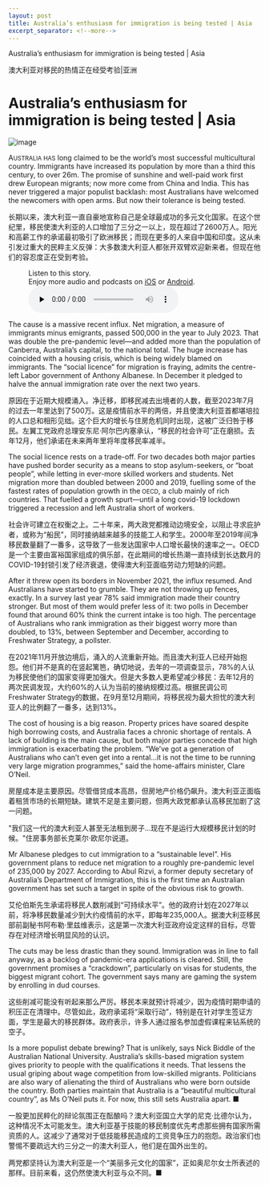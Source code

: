 ```yaml
---
layout: post
title: Australia’s enthusiasm for immigration is being tested | Asia
excerpt_separator: <!--more-->
---
```



<!--more-->

Australia’s enthusiasm for immigration is being tested | Asia

澳大利亚对移民的热情正在经受考验|亚洲


# Australia’s enthusiasm for immigration is being tested | Asia

![image](https://images.weserv.nl/?url=www.economist.com/img/b/1280/720/90/media-assets/image/20240210_ASP503.jpg)

<div></div><p><span>A</span><small>USTRALIA HAS</small> long claimed to be the world’s most successful multicultural country. Immigrants have increased its population by more than a third this century, to over 26m. The promise of sunshine and well-paid work first drew European migrants; now more come from China and India. This has never triggered a major populist backlash: most Australians have welcomed the newcomers with open arms. But now their tolerance is being tested.</p>

长期以来，澳大利亚一直自豪地宣称自己是全球最成功的多元文化国家。在这个世纪里，移民使澳大利亚的人口增加了三分之一以上，现在超过了2600万人。阳光和高薪工作的承诺最初吸引了欧洲移民；而现在更多的人来自中国和印度。这从未引发过重大的民粹主义反弹：大多数澳大利亚人都张开双臂欢迎新来者。但现在他们的容忍度正在受到考验。


<div><figure><div><figcaption>Listen to this story.</figcaption> <span>Enjoy more audio and podcasts on<!-- --> <a href="https://www.economist.comhttps://economist-app.onelink.me/d2eC/bed1b25" id="audio-ios-cta" rel="noreferrer" target="_blank">iOS</a> <!-- -->or<!-- --> <a href="https://www.economist.comhttps://economist-app.onelink.me/d2eC/7f3c199" id="audio-android-cta" rel="noreferrer" target="_blank">Android</a>.</span></div><audio controls="" id="audio-player" preload="none" src="https://www.economist.com/media-assets/audio/029%20Asia%20-%20Australia%20and%20immigration-e8e87a48e69bca987aaf7c24e2fb5e4f.mp3" title="Australia’s enthusiasm for immigration is being tested"><p>Your browser does not support the &lt;audio&gt; element.</p></audio><div><div></div></div></figure></div><p>The cause is a massive recent influx. Net migration, a measure of immigrants minus emigrants, passed 500,000 in the year to July 2023. That was double the pre-pandemic level—and added more than the population of Canberra, Australia’s capital, to the national total. The huge increase has coincided with a housing crisis, which is being widely blamed on immigrants. The “social licence” for migration is fraying, admits the centre-left Labor government of Anthony Albanese. In December it pledged to halve the annual immigration rate over the next two years.</p>

原因在于近期大规模涌入。净迁移，即移民减去出境者的人数，截至2023年7月的过去一年里达到了500万。这是疫情前水平的两倍，并且使澳大利亚首都堪培拉的人口总和相形见绌。这个巨大的增长与住房危机同时出现，这被广泛归咎于移民。左翼工党政府总理安东尼·阿尔巴内塞承认，“移民的社会许可”正在磨损。去年12月，他们承诺在未来两年里将年度移民率减半。


<p>The social licence rests on a trade-off. For two decades both major parties have pushed border security as a means to stop asylum-seekers, or “boat people”, while letting in ever-more skilled workers and students. Net migration more than doubled between 2000 and 2019, fuelling some of the fastest rates of population growth in the<small> OECD</small>, a club mainly of rich countries<small>.</small> That fuelled a growth spurt—until a long covid-19 lockdown triggered a recession and left Australia short of workers.</p>

社会许可建立在权衡之上。二十年来，两大政党都推动边境安全，以阻止寻求庇护者，或称为“船民”，同时接纳越来越多的技能工人和学生。2000年至2019年间净移民数量翻了一番多，这导致了一些发达国家中人口增长最快的速率之一。OECD是一个主要由富裕国家组成的俱乐部，在此期间的增长热潮一直持续到长达数月的COVID-19封锁引发了经济衰退，使得澳大利亚面临劳动力短缺的问题。


<div><div><div id="econ-1"></div></div></div><p>After it threw open its borders in November 2021, the influx resumed. And Australians have started to grumble. They are not throwing up fences, exactly. In a survey last year 78% said immigration made their country stronger. But most of them would prefer less of it: two polls in December found that around 60% think the current intake is too high. The percentage of Australians who rank immigration as their biggest worry more than doubled, to 13%, between September and December, according to Freshwater Strategy, a pollster.</p>

在2021年11月开放边境后，涌入的人流重新开始。而且澳大利亚人已经开始抱怨。他们并不是真的在竖起篱笆，确切地说，去年的一项调查显示，78%的人认为移民使他们的国家变得更加强大。但是大多数人更希望减少移民：去年12月的两次民调发现，大约60%的人认为当前的接纳规模过高。根据民调公司Freshwater Strategy的数据，在9月至12月期间，将移民视为最大担忧的澳大利亚人的比例翻了一番多，达到13%。



<p>The cost of housing is a big reason. Property prices have soared despite high borrowing costs, and Australia faces a chronic shortage of rentals. A lack of building is the main cause, but both major parties concede that high immigration is exacerbating the problem. “We’ve got a generation of Australians who can’t even get into a rental…it is not the time to be running very large migration programmes,” said the home-affairs minister, Clare O’Neil.</p>

房屋成本是主要原因。尽管借贷成本高昂，但房地产价格仍飙升。澳大利亚正面临着租赁市场的长期短缺。建筑不足是主要问题，但两大政党都承认高移民加剧了这一问题。

"我们这一代的澳大利亚人甚至无法租到房子...现在不是运行大规模移民计划的时候。"住房事务部长克莱尔·欧尼尔说道。


<p>Mr Albanese pledges to cut immigration to a “sustainable level”. His government plans to reduce net migration to a roughly pre-pandemic level of 235,000 by 2027. According to Abul Rizvi, a former deputy secretary of Australia’s Department of Immigration, this is the first time an Australian government has set such a target in spite of the obvious risk to growth. </p>

艾伦伯斯先生承诺将移民人数削减到“可持续水平”。他的政府计划在2027年以前，将净移民数量减少到大约疫情前的水平，即每年235,000人。据澳大利亚移民部前副秘书阿布勒·里兹维表示，这是第一次澳大利亚政府设定这样的目标，尽管存在对经济增长明显风险的认识。


<p>The cuts may be less drastic than they sound. Immigration was in line to fall anyway, as a backlog of pandemic-era applications is cleared. Still, the government promises a “crackdown”, particularly on visas for students, the biggest migrant cohort. The government says many are gaming the system by enrolling in dud courses.</p>

这些削减可能没有听起来那么严厉。移民本来就预计将减少，因为疫情时期申请的积压正在清理中。尽管如此，政府承诺将“采取行动”，特别是在针对学生签证方面，学生是最大的移民群体。政府表示，许多人通过报名参加虚假课程来钻系统的空子。






<p>Is a more populist debate brewing? That is unlikely, says Nick Biddle of the Australian National University. Australia’s skills-based migration system gives priority to people with the qualifications it needs. That lessens the usual griping about wage competition from low-skilled migrants. Politicians are also wary of alienating the third of Australians who were born outside the country. Both parties maintain that Australia is a “beautiful multicultural country”, as Ms O’Neil puts it. For now, this still sets Australia apart. <span>■</span></p>

一股更加民粹化的辩论氛围正在酝酿吗？澳大利亚国立大学的尼克·比德尔认为，这种情况不太可能发生。澳大利亚基于技能的移民制度优先考虑那些拥有国家所需资质的人。这减少了通常对于低技能移民造成的工资竞争压力的抱怨。政治家们也警惕不要疏远大约三分之一的澳大利亚人，他们是在国外出生的。

两党都坚持认为澳大利亚是一个“美丽多元文化的国家”，正如奥尼尔女士所表述的那样。目前来看，这仍然使澳大利亚与众不同。■


